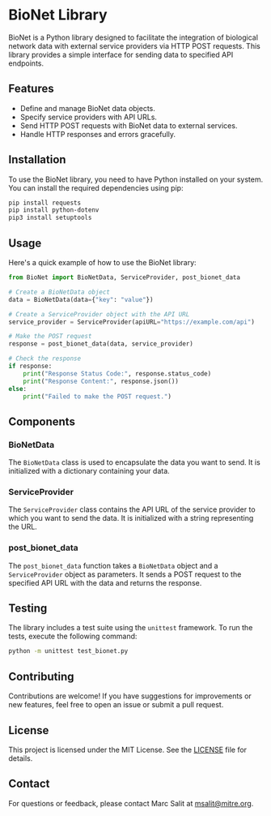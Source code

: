 # BioNet Library

BioNet is a Python library designed to facilitate the integration of biological network data with external service providers via HTTP POST requests. This library provides a simple interface for sending data to specified API endpoints.

## Features

- Define and manage BioNet data objects.
- Specify service providers with API URLs.
- Send HTTP POST requests with BioNet data to external services.
- Handle HTTP responses and errors gracefully.

## Installation

To use the BioNet library, you need to have Python installed on your system. You can install the required dependencies using pip:

```bash
pip install requests
pip install python-dotenv
pip3 install setuptools
```

## Usage

Here's a quick example of how to use the BioNet library:

```python
from BioNet import BioNetData, ServiceProvider, post_bionet_data

# Create a BioNetData object
data = BioNetData(data={"key": "value"})

# Create a ServiceProvider object with the API URL
service_provider = ServiceProvider(apiURL="https://example.com/api")

# Make the POST request
response = post_bionet_data(data, service_provider)

# Check the response
if response:
    print("Response Status Code:", response.status_code)
    print("Response Content:", response.json())
else:
    print("Failed to make the POST request.")
```

## Components

### BioNetData

The `BioNetData` class is used to encapsulate the data you want to send. It is initialized with a dictionary containing your data.

### ServiceProvider

The `ServiceProvider` class contains the API URL of the service provider to which you want to send the data. It is initialized with a string representing the URL.

### post_bionet_data

The `post_bionet_data` function takes a `BioNetData` object and a `ServiceProvider` object as parameters. It sends a POST request to the specified API URL with the data and returns the response.

## Testing

The library includes a test suite using the `unittest` framework. To run the tests, execute the following command:

```bash
python -m unittest test_bionet.py
```

## Contributing

Contributions are welcome! If you have suggestions for improvements or new features, feel free to open an issue or submit a pull request.

## License

This project is licensed under the MIT License. See the [LICENSE](LICENSE) file for details.

## Contact

For questions or feedback, please contact Marc Salit at msalit@mitre.org.